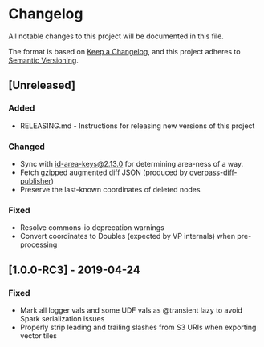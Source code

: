 # Changelog

All notable changes to this project will be documented in this file.

The format is based on [Keep a Changelog](https://keepachangelog.com/en/1.0.0/),
and this project adheres to [Semantic Versioning](https://semver.org/spec/v2.0.0.html).

## [Unreleased]

### Added

- RELEASING.md - Instructions for releasing new versions of this project

### Changed

- Sync with [id-area-keys@2.13.0](https://github.com/osmlab/id-area-keys/blob/v2.13.0/areaKeys.json) for determining area-ness of a way.
- Fetch gzipped augmented diff JSON (produced by [overpass-diff-publisher](https://github.com/mojodna/overpass-diff-publisher))
- Preserve the last-known coordinates of deleted nodes

### Fixed

- Resolve commons-io deprecation warnings
- Convert coordinates to Doubles (expected by VP internals) when pre-processing

## [1.0.0-RC3] - 2019-04-24

### Fixed

- Mark all logger vals and some UDF vals as @transient lazy to avoid Spark serialization issues
- Properly strip leading and trailing slashes from S3 URIs when exporting vector tiles

